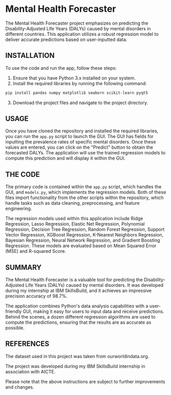# Mental Health Forecaster

The Mental Health Forecaster project emphasizes on predicting the Disability-Adjusted Life Years (DALYs) caused by mental disorders in different countries. This application utilizes a robust regression model to deliver accurate predictions based on user-inputted data.

## INSTALLATION
To use the code and run the app, follow these steps:

1. Ensure that you have Python 3.x installed on your system.
2. Install the required libraries by running the following command:
```bash
pip install pandas numpy matplotlib seaborn scikit-learn pyqt5
```
3. Download the project files and navigate to the project directory.

## USAGE
Once you have cloned the repository and installed the required libraries, you can run the `app.py` script to launch the GUI. The GUI has fields for inputting the prevalence rates of specific mental disorders. Once these values are entered, you can click on the "Predict" button to obtain the forecasted DALYs. The application will use the trained regression models to compute this prediction and will display it within the GUI.

## THE CODE

The primary code is contained within the `app.py` script, which handles the GUI, and `models.py`, which implements the regression models. Both of these files import functionality from the other scripts within the repository, which handle tasks such as data cleaning, preprocessing, and feature engineering.

The regression models used within this application include Ridge Regression, Lasso Regression, Elastic Net Regression, Polynomial Regression, Decision Tree Regression, Random Forest Regression, Support Vector Regression, XGBoost Regression, K-Nearest Neighbors Regression, Bayesian Regression, Neural Network Regression, and Gradient Boosting Regression. These models are evaluated based on Mean Squared Error (MSE) and R-squared Score.

## SUMMARY
The Mental Health Forecaster is a valuable tool for predicting the Disability-Adjusted Life Years (DALYs) caused by mental disorders. It was developed during my internship at IBM SkillsBuild, and it achieves an impressive precision accuracy of 98.7%.

The application combines Python's data analysis capabilities with a user-friendly GUI, making it easy for users to input data and receive predictions. Behind the scenes, a dozen different regression algorithms are used to compute the predictions, ensuring that the results are as accurate as possible.

## REFERENCES
The dataset used in this project was taken from ourworldindata.org. 

The project was developed during my IBM SkillsBuild internship in association with AICTE. 

Please note that the above instructions are subject to further improvements and changes.

